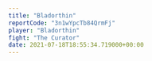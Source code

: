 ```yaml
---
title: "Bladorthin"
reportCode: "3n1wYpcTb84QrmFj"
player: "Bladorthin"
fight: "The Curator"
date: 2021-07-18T18:55:34.719000+00:00
---
```

